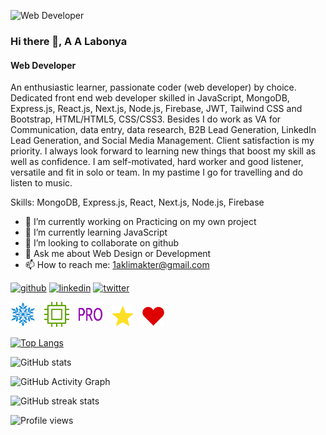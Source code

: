 ![Web Developer]([https://pbs.twimg.com/profile_banners/1435890363038765056/1631803049/1080x360](https://i.ibb.co/93V06pH/Dallas-Banner.jpg))
### Hi there 👋, A A Labonya
#### Web Developer

An enthusiastic learner, passionate coder (web developer) by choice. Dedicated front end web developer skilled in JavaScript, MongoDB, Express.js, React.js, Next.js, Node.js, Firebase, JWT, Tailwind CSS and Bootstrap, HTML/HTML5, CSS/CSS3. Besides I do work as VA for Communication, data entry, data research, B2B Lead Generation, LinkedIn Lead Generation, and Social Media Management. Client satisfaction is my priority. I always look forward to learning new things that boost my skill as well as confidence. I am self-motivated, hard worker and good listener, versatile and fit in solo or team. In my pastime I go for travelling and do listen to music.

Skills: MongoDB, Express.js, React, Next.js, Node.js, Firebase

- 🔭 I’m currently working on Practicing on my own project 
- 🌱 I’m currently learning JavaScript 
- 👯 I’m looking to collaborate on github 
- 💬 Ask me about Web Design or Development 
- 📫 How to reach me: 1aklimakter@gmail.com 


[<img src='https://cdn.jsdelivr.net/npm/simple-icons@3.0.1/icons/github.svg' alt='github' height='40'>](https://github.com/AALabonya)  [<img src='https://cdn.jsdelivr.net/npm/simple-icons@3.0.1/icons/linkedin.svg' alt='linkedin' height='40'>](https://www.linkedin.com/in/aalabonya/)  [<img src='https://cdn.jsdelivr.net/npm/simple-icons@3.0.1/icons/twitter.svg' alt='twitter' height='40'>](https://twitter.com/AALabonya)  

<a href='https://archiveprogram.github.com/'><img src='https://raw.githubusercontent.com/acervenky/animated-github-badges/master/assets/acbadge.gif' width='40' height='40'></a> <a href='https://docs.github.com/en/developers'><img src='https://raw.githubusercontent.com/acervenky/animated-github-badges/master/assets/devbadge.gif' width='40' height='40'></a> <a href='https://github.com/pricing'><img src='https://raw.githubusercontent.com/acervenky/animated-github-badges/master/assets/pro.gif' width='40' height='40'></a> <a href='https://stars.github.com/'><img src='https://raw.githubusercontent.com/acervenky/animated-github-badges/master/assets/starbadge.gif' width='35' height='35'></a> <a href='https://docs.github.com/en/github/supporting-the-open-source-community-with-github-sponsors'><img src='https://raw.githubusercontent.com/acervenky/animated-github-badges/master/assets/sponsorbadge.gif' width='35' height='35'></a> 

[![Top Langs](https://github-readme-stats.vercel.app/api/top-langs/?username=AALabonya)](https://github.com/anuraghazra/github-readme-stats)

![GitHub stats](https://github-readme-stats.vercel.app/api?username=AALabonya&show_icons=true&count_private=true)  

![GitHub Activity Graph](https://activity-graph.herokuapp.com/graph?username=AALabonya)  

![GitHub streak stats](https://github-readme-streak-stats.herokuapp.com/?user=AALabonya)  

![Profile views](https://gpvc.arturio.dev/AALabonya)  
